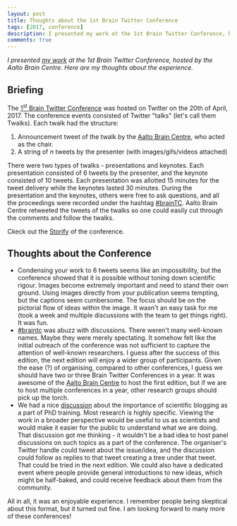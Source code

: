 ```yaml
---
layout: post
title: Thoughts about the 1st Brain Twitter Conference
tags: [2017, conference]
description: I presented my work at the 1st Brain Twitter Conference, hosted by the Aalto Brain Centre. Here are my thoughts about the experience.
comments: true
---
```


*I presented [my work][storify_thorat16] at the 1st Brain Twitter Conference, hosted by the Aalto Brain Centre. Here are my thoughts about the experience.*

## Briefing

The [1<sup>st</sup> Brain Twitter Conference][btc] was hosted on Twitter on the 20th of April, 2017. The conference events consisted of Twitter "talks" (let's call them Twalks). Each twalk had the structure:

1. Announcement tweet of the twalk by the [Aalto Brain Centre][abc_aalto], who acted as the chair.
2. A string of *n* tweets by the presenter (with images/gifs/videos attached)

There were two types of twalks - presentations and keynotes. Each presentation consisted of 6 tweets by the presenter, and the keynote consisted of 10 tweets. Each presentation was allotted 15 minutes for the tweet delivery while the keynotes lasted 30 minutes. During the presentation and the keynotes, others were free to ask questions, and all the proceedings were recorded under the hashtag [#brainTC][braintc]. Aalto Brain Centre retweeted the tweets of the twalks so one could easily cut through the comments and follow the twalks.

Ckeck out the [Storify][btc] of the conference.

## Thoughts about the Conference

- Condensing your work to 6 tweets seems like an impossibility, but the conference showed that it is possible without toning down scientific rigour. Images become extremely important and need to stand their own ground. Using images directly from your publication seems tempting, but the captions seem cumbersome. The focus should be on the pictorial flow of ideas within the image. It wasn't an easy task for me (took a week and multiple discussions with the team to get things right). It was fun.
- [#braintc][braintc] was abuzz with discussions. There weren't many well-known names. Maybe they were merely spectating. It somehow felt like the initial outreach of the conference was not sufficient to capture the attention of well-known researchers. I guess after the success of this edition, the next edition will enjoy a wider group of participants. Given the ease (?) of organising, compared to other conferences, I guess we should have two or three Brain Twitter Conferences in a year. It was awesome of the [Aalto Brain Centre][abc_aalto] to host the first edition, but if we are to host multiple conferences in a year, other research groups should pick up the torch.
- We had a nice [discussion][phd_blogging] about the importance of scientific blogging as a part of PhD training. Most research is highly specific. Viewing the work in a broader perspective would be useful to us as scientists and would make it easier for the public to understand what we are doing. That discussion got me thinking - it wouldn't be a bad idea to host panel discussions on such topics as a part of the conference. The organiser's Twitter handle could tweet about the issue/idea, and the discussion could follow as replies to that tweet creating a tree under that tweet. That could be tried in the next edition. We could also have a dedicated event where people provide general introductions to new ideas, which might be half-baked, and could receive feedback about them from the community.


All in all, it was an enjoyable experience. I remember people being skeptical about this format, but it turned out fine. I am looking forward to many more of these conferences!

[storify_thorat16]: https://twitter.com/abc_aalto/status/855043613453058048
[btc]: https://storify.com/abc_aalto/brain-twitter-conference-braintc
[abc_aalto]: https://twitter.com/abc_aalto
[braintc]: https://twitter.com/search?vertical=default&q=%23braintc&src=typd&lang=en
[phd_blogging]: https://twitter.com/Neuro_Skeptic/status/855010583166496768
